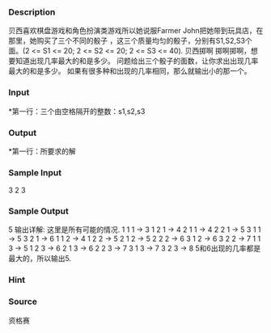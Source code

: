 
### Description
贝西喜欢棋盘游戏和角色扮演类游戏所以她说服Farmer John把她带到玩具店，在那里，她购买了三个不同的骰子
，这三个质量均匀的骰子，分别有S1,S2,S3个面。(2 <= S1 <= 20; 2 <= S2 <= 20; 2 <= S3 <= 40). 贝西掷啊
掷啊掷啊，想要知道出现几率最大的和是多少。 问题给出三个骰子的面数，让你求出出现几率最大的和是多少。
如果有很多种和出现的几率相同，那么就输出小的那一个。
### Input
*第一行：三个由空格隔开的整数：s1,s2,s3 
### Output
*第一行：所要求的解 
### Sample Input
3 2 3
### Sample Output
5
输出详解:
这里是所有可能的情况.
1 1 1 -> 3 1 2 1 -> 4 2 1 1 -> 4 2 2 1 -> 5 3 1 1 -> 5 3 2 1 -> 6
1 1 2 -> 4 1 2 2 -> 5 2 1 2 -> 5 2 2 2 -> 6 3 1 2 -> 6 3 2 2 -> 7
1 1 3 -> 5 1 2 3 -> 6 2 1 3 -> 6 2 2 3 -> 7 3 1 3 -> 7 3 2 3 -> 8
5和6出现的几率都是最大的，所以输出5.
### Hint

### Source
资格赛